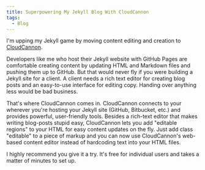 ```yaml
---
title: Superpowering My Jekyll Blog With CloudCannon
tags:
  - Blog
---
```



I'm upping my Jekyll game by moving content editing and creation to [CloudCannon](https://cloudcannon.com/).

Developers like me who host their Jekyll website with GitHub Pages are comfortable creating content by updating HTML and Markdown files and pushing them up to GitHub. But that would never fly if you were building a Jekyll site for a client. A client needs a rich text editor for creating blog posts and an easy-to-use interface for editing copy. Handing over anything less would be bad business.

That's where CloudCannon comes in. CloudCannon connects to your wherever you're hosting your Jekyll site (GitHub, Bitbucket, etc.) and provides powerful, user-friendly tools. Besides a rich-text editor that makes writing blog-posts stupid easy, CloudCannon lets you add "editable regions" to your HTML for easy content updates on the fly. Just add class "editable" to a piece of markup and you can now use CloudCannon's web-based content editor instead of hardcoding text into your HTML files.

I highly recommend you give it a try. It's free for individual users and takes a matter of minutes to set up.